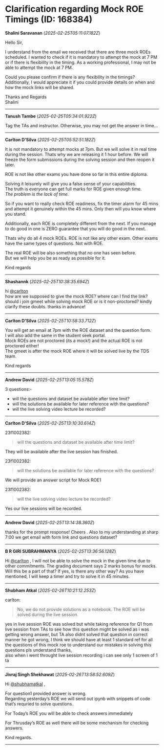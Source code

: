 # Clarification regarding Mock ROE Timings (ID: 168384)

**Shalini Saravanan** (_2025-02-25T05:11:07.182Z_)

Hello Sir,

I understand from the email we received that there are three mock ROEs scheduled. I wanted to check if it is mandatory to attempt the mock at 7 PM or if there is flexibility in the timing. As a working professional, I may not be able to attempt the mock at 7 PM.

Could you please confirm if there is any flexibility in the timings? Additionally, I would appreciate it if you could provide details on when and how the mock links will be shared.

Thanks and Regards  
Shalini

---

**Tanush Tambe** (_2025-02-25T05:34:01.922Z_)

Tag the TAs and instructor. Otherwise, you may not get the answer in time…

---

**Carlton D'Silva** (_2025-02-25T05:52:51.182Z_)

It is not mandatory to attempt mocks at 7pm. But we will solve it in real time during the session. Thats why we are releasing it 1 hour before. We will freeze the form submissions during the solving session and then reopen it later.

ROE is not like other exams you have done so far in this entire diploma.

Solving it leisurely will give you a false sense of your capabilities.  
The truth is everyone can get full marks for ROE given enough time.  
_The problem is the lack of time._

So if you want to really check ROE readiness, fix the timer alarm for 45 mins and attempt it genuinely within the 45 mins. Only then will you know where you stand.

Additionally, each ROE is completely different from the next. If you manage to do good in one is ZERO guarantee that you will do good in the next.

Thats why do all 4 mock ROEs. ROE is not like any other exam. Other exams have the same types of questions. Not with ROE.

The real ROE will be also something that no one has seen before.  
But we will help you be as ready as possible for it.

Kind regards

---

**Shashannk** (_2025-02-25T10:38:35.694Z_)

hi [@carlton](/u/carlton)  
how are we supposed to give the mock ROE? where can I find the link? should i join gmeet while solving mock ROE or is it non-proctored? kindly clarify these doubts. thanks in advance!

---

**Carlton D'Silva** (_2025-02-25T10:58:33.712Z_)

You will get an email at 7pm with the ROE dataset and the question form.  
I will also add the same in the student seek portal.  
Mock ROEs are not proctored (its a mock!) and the actual ROE is not proctored either!  
The gmeet is after the mock ROE where it will be solved live by the TDS team.

Kind regards

---

**Andrew David** (_2025-02-25T13:05:15.578Z_)

3 questions:-

  * will the questions and dataset be available after time limit?
  * will the solutions be available for later reference with the questions?
  * will the live solving video lecture be recorded?

---

**Carlton D'Silva** (_2025-02-25T13:10:30.614Z_)

23f1002382:

> will the questions and dataset be available after time limit?

They will be available after the live session has finished.

23f1002382:

> will the solutions be available for later reference with the questions?

We will provide an answer script for Mock ROE1

23f1002382:

> will the live solving video lecture be recorded?

Yes our live sessions will be recorded.

---

**Andrew David** (_2025-02-25T13:14:38.360Z_)

thanks for the prompt response! Cheers . Also to my understanding at sharp 7:00 we get email with form link and questions dataset?

---

**B R GIRI SUBRAHMANYA** (_2025-02-25T13:36:56.128Z_)

Hi [@carlton](/u/carlton) , I will not be able to solve the mock in the given time due to other commitments. The grading document says 2 marks bonus for mocks. Will this be a part of that? If yes, is there any other way? As you have mentioned, I will keep a timer and try to solve it in 45 minutes.

---

**Shubham Atkal** (_2025-02-26T10:21:12.253Z_)

carlton:

> No, we do not provide solutions as a notebook. The ROE will be solved during the live session.

yes in live session ROE was solved but while taking reference for Q1 from live session from TAs to see how this question might be solved as i was getting wrong answer, but TA also didnt solved that question in correct manner he got wrong, I think we should have at least 1 standard ref for all the questions of this mock roe to understand our mistakes in solving this questions pls understand thanks,  
also when i went throught live session recording i can see only 1 screen of 1 ta

---

**Jivraj Singh Shekhawat** (_2025-02-26T13:58:52.609Z_)

Hi [@shubhamatkal](/u/shubhamatkal) ,

For question1 provided answer is wrong.  
Regarding yesterday’s ROE we will send out ipynb with snippets of code that’s requried to solve questions.

For Today’s ROE you will be able to check answers immediately

For Thrusday’s ROE as well there will be some mechanism for checking answers.

Kind regards.

---
